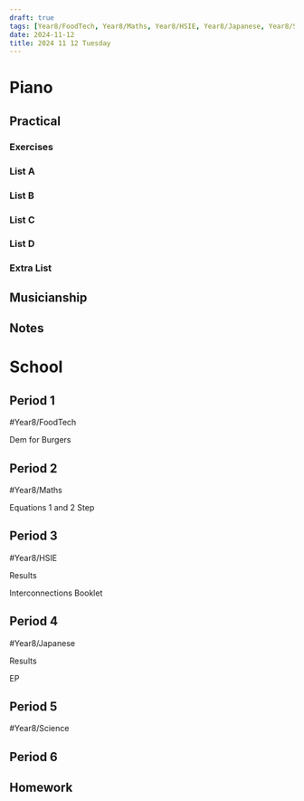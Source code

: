 ```yaml
---
draft: true
tags: [Year8/FoodTech, Year8/Maths, Year8/HSIE, Year8/Japanese, Year8/Science]
date: 2024-11-12
title: 2024 11 12 Tuesday
---
```


# Piano

## Practical

### Exercises

### List A

### List B

### List C

### List D

### Extra List

## Musicianship

## Notes

# School

## Period 1

#Year8/FoodTech

Dem for Burgers

## Period 2

#Year8/Maths

Equations 1 and 2 Step

## Period 3

#Year8/HSIE

Results

Interconnections Booklet

## Period 4

#Year8/Japanese

Results

EP

## Period 5

#Year8/Science

## Period 6

## Homework
